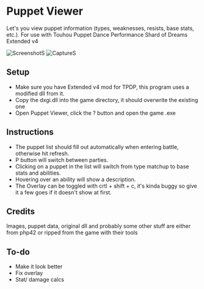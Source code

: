 # Puppet Viewer

Let's you view puppet information (types, weaknesses, resists, base stats, etc.).
For use with Touhou Puppet Dance Performance Shard of Dreams Extended v4

![ScreenshotS](https://github.com/user-attachments/assets/b9a44a05-b7e8-426e-afd2-074ad2abe668) ![CaptureS](https://github.com/user-attachments/assets/26f72511-78cc-4f85-865d-1ef130275560)

## Setup

 - Make sure you have Extended v4 mod for TPDP, this program uses a
   modified dll from it.
 - Copy the dxgi.dll into the game directory, it should overwrite the
   existing one
 - Open Puppet Viewer, click the ? button and open the game .exe

## Instructions

 - The puppet list should fill out automatically when entering battle,
   otherwise hit refresh.
 - P button will switch between parties.
 - Clicking on a puppet in the list will switch from type matchup to
   base stats and abilities.
 - Hovering over an ability will show a description.
 - The Overlay can be toggled with crtl + shift + c, it's kinda buggy so
   give it a few goes if it doesn't show at first.

## Credits
Images, puppet data, original dll and probably some other stuff are either from php42 or ripped from the game with their tools
## To-do

 - Make it look better
 - Fix overlay
 - Stat/ damage calcs
